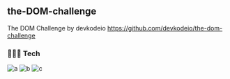 ## the-DOM-challenge
The DOM Challenge by devkodeio
https://github.com/devkodeio/the-dom-challenge

### 🧑🏻‍💻 Tech
![a](https://img.shields.io/badge/HTML-E34F26?style=flat-square&logo=HTML5&logoColor=white)
![b](https://img.shields.io/badge/CSS-1572B6?style=flat-square&logo=CSS3&logoColor=white)
![c](https://img.shields.io/badge/JavaScript-F7DF1E?style=flat-square&logo=JavaScript&logoColor=black)
